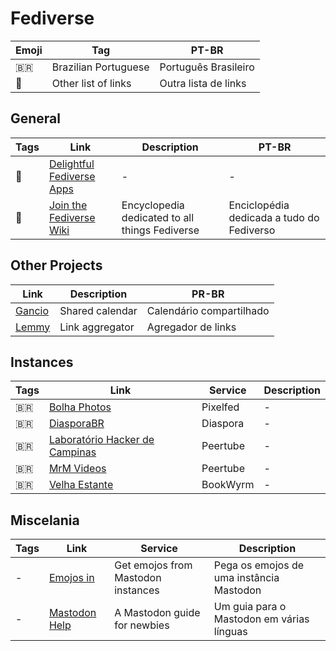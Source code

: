 # Fediverse

| Emoji | Tag                  | PT-BR                |
| ----- | -------------------- | -------------------- |
| 🇧🇷  | Brazilian Portuguese | Português Brasileiro |
| 📑    | Other list of links  | Outra lista de links |

## General

| Tags | Link                                                                                  | Description                                    | PT-BR                                     |
| ---- | ------------------------------------------------------------------------------------- | ---------------------------------------------- | ----------------------------------------- |
| 📑   | [Delightful Fediverse Apps](https://codeberg.org/fediverse/delightful-fediverse-apps) | -                                              | -                                         |
| 📑   | [Join the Fediverse Wiki](https://joinfediverse.wiki/Main_Page)                       | Encyclopedia dedicated to all things Fediverse | Enciclopédia dedicada a tudo do Fediverso |

## Other Projects

| Link                                        | Description     | PR-BR                    |
| ------------------------------------------- | --------------- | ------------------------ |
| [Gancio](https://cgancio.org/)              | Shared calendar | Calendário compartilhado |
| [Lemmy](https://join-lemmy.org/?lang=pt_BR) | Link aggregator | Agregador de links       |

## Instances

| Tags | Link                                                           | Service  | Description |
| ---- | -------------------------------------------------------------- | -------- | ----------- |
| 🇧🇷 | [Bolha Photos](https://bolha.photos)                           | Pixelfed | -           |
| 🇧🇷 | [DiasporaBR](https://diasporabr.com.br/)                       | Diaspora | -           |
| 🇧🇷 | [Laboratório Hacker de Campinas](https://peertube.lhc.net.br/) | Peertube | -           |
| 🇧🇷 | [MrM Videos](https://video.mrmoreira.com/)                     | Peertube | -           |
| 🇧🇷 | [Velha Estante](https://velhaestante.com.br/)                  | BookWyrm | -           |

## Miscelania

| Tags | Link                                   | Service                            | Description                               |
| ---- | -------------------------------------- | ---------------------------------- | ----------------------------------------- |
| -    | [Emojos in](https://emojos.in)         | Get emojos from Mastodon instances | Pega os emojos de uma instância Mastodon  |
| -    | [Mastodon Help](https://mastodon.help) | A Mastodon guide for newbies       | Um guia para o Mastodon em várias línguas |